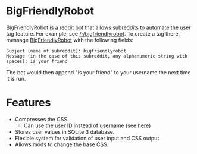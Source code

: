 # BigFriendlyRobot #

BigFriendlyRobot is a reddit bot that allows subreddits to automate the user tag feature.  For example, see [/r/bigfriendlyrobot](http://reddit.com/r/bigfriendlyrobot).  To create a tag there, message [BigFriendlyRobot](http://www.reddit.com/message/compose/?to=BigFriendlyRobot) with the following fields:

	Subject (name of subreddit): bigfriendlyrobot
	Message (in the case of this subreddit, any alphanumeric string with spaces): is your friend
	
The bot would then append "is your friend" to your username the next time it is run.

# Features #

* Compresses the CSS
	* Can use the user ID instead of username ([see here](http://www.reddit.com/r/soccer/comments/dyw0p/concerning_user_crests/c13zuu2))
* Stores user values in SQLite 3 database.
* Flexible system for validation of user input and CSS output
* Allows mods to change the base CSS